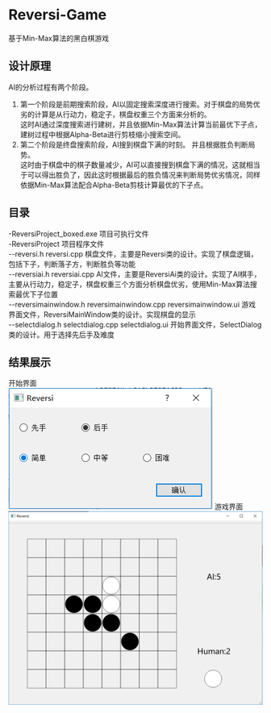 # Reversi-Game
基于Min-Max算法的黑白棋游戏

## 设计原理
AI的分析过程有两个阶段。
1. 第一个阶段是前期搜索阶段，AI以固定搜索深度进行搜索。对于棋盘的局势优劣的计算是从行动力，稳定子，棋盘权重三个方面来分析的。  
这时AI通过深度搜索进行建树，并且依据Min-Max算法计算当前最优下子点，建树过程中根据Alpha-Beta进行剪枝缩小搜索空间。  
2. 第二个阶段是终盘搜索阶段，AI搜到棋盘下满的时刻。 并且根据胜负判断局势。  
这时由于棋盘中的棋子数量减少，AI可以直接搜到棋盘下满的情况，这就相当于可以得出胜负了，因此这时根据最后的胜负情况来判断局势优劣情况，同样依据Min-Max算法配合Alpha-Beta剪枝计算最优的下子点。

## 目录 
-ReversiProject_boxed.exe 项目可执行文件   
-ReversiProject 项目程序文件  
--reversi.h reversi.cpp    棋盘文件，主要是Reversi类的设计。实现了棋盘逻辑，包括下子，判断落子方，判断胜负等功能  
--reversiai.h reversiai.cpp    AI文件，主要是ReversiAi类的设计。实现了AI棋手，主要从行动力，稳定子，棋盘权重三个方面分析棋盘优劣，使用Min-Max算法搜索最优下子位置  
--reversimainwindow.h reversimainwindow.cpp reversimainwindow.ui    游戏界面文件，ReversiMainWindow类的设计。实现棋盘的显示  
--selectdialog.h selectdialog.cpp selectdialog.ui    开始界面文件，SelectDialog类的设计。用于选择先后手及难度  

## 结果展示
开始界面  
![开始界面](https://github.com/wuzy38/Reversi-Game/blob/master/%E5%BC%80%E5%A7%8B%E7%95%8C%E9%9D%A2.png)
游戏界面  
![游戏界面](https://github.com/wuzy38/Reversi-Game/blob/master/%E6%B8%B8%E6%88%8F%E7%95%8C%E9%9D%A2.png)
